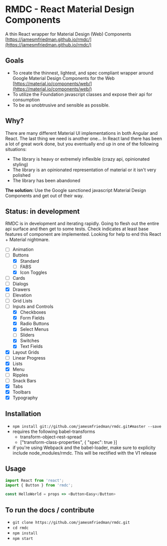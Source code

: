 # RMDC - React Material Design Components
A thin React wrapper for Material Design (Web) Components
[https://jamesmfriedman.github.io/rmdc/](https://jamesmfriedman.github.io/rmdc/)

## Goals
- To create the thinnest, lightest, and spec compliant wrapper around Google Material Design Components for the Web [https://material.io/components/web/](https://material.io/components/web/)
- To utilize the Foundation javascript classes and expose their api for consumption
- To be as unobtrusive and sensible as possible.

## Why?
There are many different Material UI implementations in both Angular and React. The last thing we need is another one... In React land there has been a lot of great work done, but you eventually end up in one of the following situations:
 - The library is heavy or extremely inflexible (crazy api, opinionated styling)
 - The library is an opinionated representation of material or it isn't very polished
 - The library has been abandoned
 
**The solution:** Use the Google sanctioned javascript Material Design Components and get out of their way.

## Status: in development
RMDC is in development and iterating rapidly. Going to flesh out the entire api surface and then get to some tests. Check indicates at least base features of component are implemented. Looking for help to end this React + Material nightmare.

- [ ] Animation
- [ ] Buttons
  - [x] Standard
  - [ ] FABS
  - [x] Icon Toggles
- [ ] Cards
- [ ] Dialogs
- [x] Drawers
- [ ] Elevation
- [ ] Grid Lists
- [ ] Inputs and Controls
  - [x] Checkboxes
  - [x] Form Fields
  - [x] Radio Buttons
  - [x] Select Menus
  - [ ] Sliders
  - [x] Switches
  - [x] Text Fields
- [x] Layout Grids
- [ ] Linear Progress
- [x] Lists
- [x] Menu
- [ ] Ripples
- [ ] Snack Bars
- [x] Tabs
- [x] Toolbars
- [x] Typography

## Installation
- `npm install git://github.com/jamesmfriedman/rmdc.git#master --save`
- requires the following babel-transforms
  - transform-object-rest-spread
  - ["transform-class-properties", { "spec": true }]
- if you're using Webpack and the babel-loader, make sure to explicity include node_modules/rmdc. This will be rectified with the V1 release

## Usage
```javascript
import React from 'react';
import { Button } from 'rmdc';

const HelloWorld = props => <Button>Easy</Button>
```

## To run the docs / contribute
- `git clone https://github.com/jamesmfriedman/rmdc.git`
- `cd rmdc`
- `npm install`
- `npm start`
